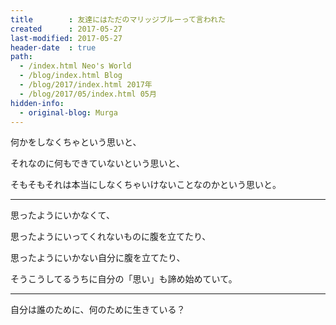```yaml
---
title        : 友達にはただのマリッジブルーって言われた
created      : 2017-05-27
last-modified: 2017-05-27
header-date  : true
path:
  - /index.html Neo's World
  - /blog/index.html Blog
  - /blog/2017/index.html 2017年
  - /blog/2017/05/index.html 05月
hidden-info:
  - original-blog: Murga
---
```


何かをしなくちゃという思いと、

それなのに何もできていないという思いと、

そもそもそれは本当にしなくちゃいけないことなのかという思いと。

---

思ったようにいかなくて、

思ったようにいってくれないものに腹を立てたり、

思ったようにいかない自分に腹を立てたり、

そうこうしてるうちに自分の「思い」も諦め始めていて。

---

自分は誰のために、何のために生きている？
